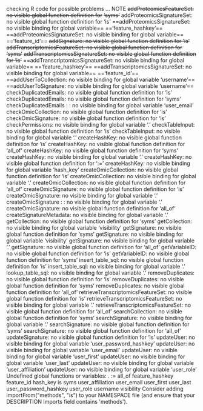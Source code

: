 checking R code for possible problems ... NOTE
  ~~addProteomicsFeatureSet: no visible global function definition for~~
    ~~‘syms’~~
  addProteomicsSignatureSet: no visible global function definition for
    ‘is’
  ==addProteomicsSignatureSet: no visible binding for global variable==
    ==‘feature_hashkey’==
  ==addProteomicsSignatureSet: no visible binding for global variable==
    ==‘feature_id’==
  ~~addSignature: no visible global function definition for ‘is’~~
  ~~addTranscriptomicsFeatureSet: no visible global function definition for~~
    ~~‘syms’~~
  ~~addTranscriptomicsSignatureSet: no visible global function definition~~
    ~~for ‘is’~~
  ==addTranscriptomicsSignatureSet: no visible binding for global variable==
    ==‘feature_hashkey’==
  ==addTranscriptomicsSignatureSet: no visible binding for global variable==
    ==‘feature_id’==
  ==addUserToCollection: no visible binding for global variable ‘username’==
  ==addUserToSignature: no visible binding for global variable ‘username’==
  checkDuplicatedEmails: no visible global function definition for ‘is’
  checkDuplicatedEmails: no visible global function definition for ‘syms’
  checkDuplicatedEmails : <anonymous>: no visible binding for global
    variable ‘user_email’
  checkOmicCollection: no visible global function definition for ‘is’
  checkOmicSignature: no visible global function definition for ‘is’
  checkPermissions: no visible binding for global variable ‘.’
  checkTableInput: no visible global function definition for ‘is’
  checkTableInput: no visible binding for global variable ‘.’
  createHashKey: no visible global function definition for ‘is’
  createHashKey: no visible global function definition for ‘all_of’
  createHashKey: no visible global function definition for ‘syms’
  createHashKey: no visible binding for global variable ‘.’
  createHashKey: no visible global function definition for ‘:=’
  createHashKey: no visible binding for global variable ‘hash_key’
  createOmicCollection: no visible global function definition for ‘is’
  createOmicCollection: no visible binding for global variable ‘.’
  createOmicCollection: no visible global function definition for
    ‘all_of’
  createOmicSignature: no visible global function definition for ‘is’
  createOmicSignature: no visible binding for global variable ‘.’
  createOmicSignature : <anonymous>: no visible binding for global
    variable ‘.’
  createOmicSignature: no visible global function definition for ‘all_of’
  createSignatureMetadata: no visible binding for global variable ‘.’
  getCollection: no visible global function definition for ‘syms’
  getCollection: no visible binding for global variable ‘visibility’
  getSignature: no visible global function definition for ‘syms’
  getSignature: no visible binding for global variable ‘visibility’
  getSignature: no visible binding for global variable ‘.’
  getSignature: no visible global function definition for ‘all_of’
  getVariableID: no visible global function definition for ‘is’
  getVariableID: no visible global function definition for ‘syms’
  insert_table_sql: no visible global function definition for ‘is’
  insert_table_sql: no visible binding for global variable ‘.’
  lookup_table_sql: no visible binding for global variable ‘.’
  removeDuplicates: no visible global function definition for ‘is’
  removeDuplicates: no visible global function definition for ‘syms’
  removeDuplicates: no visible global function definition for ‘all_of’
  retrieveTranscriptomicsFeatureSet: no visible global function
    definition for ‘is’
  retrieveTranscriptomicsFeatureSet: no visible binding for global
    variable ‘.’
  retrieveTranscriptomicsFeatureSet: no visible global function
    definition for ‘all_of’
  searchCollection: no visible global function definition for ‘syms’
  searchSignature: no visible binding for global variable ‘.’
  searchSignature: no visible global function definition for ‘syms’
  searchSignature: no visible global function definition for ‘all_of’
  updateSignature: no visible global function definition for ‘is’
  updateUser: no visible binding for global variable
    ‘user_password_hashkey’
  updateUser: no visible binding for global variable ‘user_email’
  updateUser: no visible binding for global variable ‘user_first’
  updateUser: no visible binding for global variable ‘user_last’
  updateUser: no visible binding for global variable ‘user_affiliation’
  updateUser: no visible binding for global variable ‘user_role’
  Undefined global functions or variables:
    . := all_of feature_hashkey feature_id hash_key is syms
    user_affiliation user_email user_first user_last
    user_password_hashkey user_role username visibility
  Consider adding
    importFrom("methods", "is")
  to your NAMESPACE file (and ensure that your DESCRIPTION Imports field
  contains 'methods').